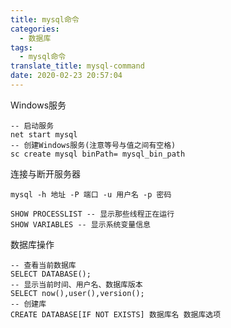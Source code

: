 ```yaml
---
title: mysql命令
categories:
  - 数据库
tags:
  - mysql命令
translate_title: mysql-command
date: 2020-02-23 20:57:04
---
```


Windows服务

```mysql
-- 启动服务
net start mysql
-- 创建Windows服务(注意等号与值之间有空格)
sc create mysql binPath= mysql_bin_path
```

连接与断开服务器

```mysql
mysql -h 地址 -P 端口 -u 用户名 -p 密码

SHOW PROCESSLIST -- 显示那些线程正在运行
SHOW VARIABLES -- 显示系统变量信息
```

数据库操作

```mysql
-- 查看当前数据库
SELECT DATABASE();
-- 显示当前时间、用户名、数据库版本
SELECT now(),user(),version();
-- 创建库
CREATE DATABASE[IF NOT EXISTS] 数据库名 数据库选项
```

